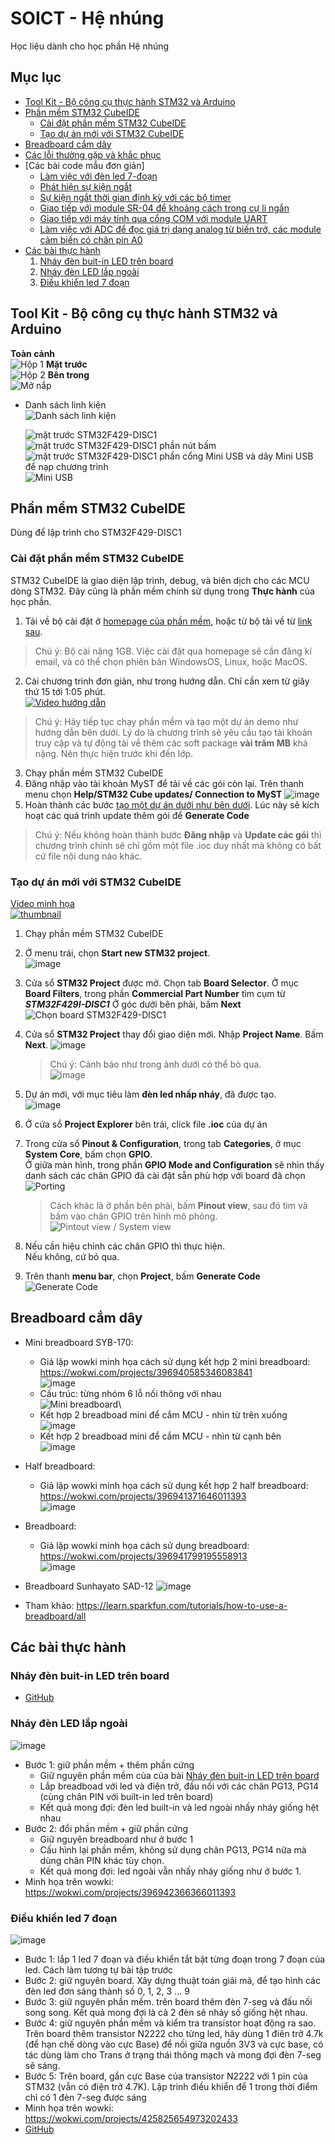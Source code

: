 # SOICT - Hệ nhúng

Học liệu dành cho học phần Hệ nhúng

## Mục lục

- [Tool Kit - Bộ công cụ thực hành STM32 và Arduino](#tool-kit---bộ-công-cụ-thực-hành-stm32-và-arduino)
- [Phần mềm STM32 CubeIDE](#phần-mềm-stm32-cubeide)
  - [Cài đặt phần mềm STM32 CubeIDE](#cài-đặt-phần-mềm-stm32-cubeide)
  - [Tạo dự án mới với STM32 CubeIDE](#tạo-dự-án-mới-với-stm32-cubeide)
- [Breadboard cắm dây](#breadboard-cắm-dây)
- [Các lỗi thường gặp và khắc phục](https://github.com/neittien0110/SOICT_HeNhung/issues?q=is%3Aissue)
- [Các bài code mẫu đơn giản]
  - [Làm việc với đèn led 7-đoạn](https://github.com/neittien0110/STM32F429-Led7segs)
  - [Phát hiện sự kiện ngắt](https://github.com/neittien0110/STM32F429-Interrupt)
  - [Sự kiện ngắt thời gian định kỳ với các bộ timer](https://github.com/neittien0110/STM32F429-Timer)
  - [Giao tiếp với module SR-04 để khoảng cách trong cự li ngắn](https://github.com/neittien0110/STM32F429-HC_SR04)
  - [Giao tiếp với máy tính qua cổng COM với module UART](https://github.com/neittien0110/STM32F429-UART)
  - [Làm việc với ADC để đọc giá trị dạng analog từ biến trở, các module cảm biến có chân pin A0](https://github.com/neittien0110/STM32F429-AnalogRead)  
- [Các bài thực hành](#các-bài-thực-hành)
  1. [Nháy đèn buit-in LED trên board](#nháy-đèn-buit-in-led-trên-board)
  2. [Nháy đèn LED lắp ngoài](#nháy-đèn-led-lắp-ngoài)
  3. [Điều khiển led 7 đoạn](#điều-khiển-led-7-đoạn)

## Tool Kit - Bộ công cụ thực hành STM32 và Arduino

**Toàn cảnh**\
![Hộp 1](https://github.com/neittien0110/SOICT_HeNhung/assets/8079397/cc05d098-bf48-4706-adfa-b92327892a7c)
**Mặt trước**\
![Hộp 2](https://github.com/neittien0110/SOICT_HeNhung/assets/8079397/a1124c69-0bef-46ca-b4bc-4a5ccf273e12)
**Bên trong**\
![Mở nắp](https://github.com/neittien0110/SOICT_HeNhung/assets/8079397/ad94bd1b-7fd9-438d-a766-9e467c00763d)

- Danh sách linh kiện\
  ![Danh sách linh kiện](https://github.com/neittien0110/SOICT_HeNhung/assets/8079397/c87d6015-2907-4a42-bd65-dbd2cabd3e21)

  ![mặt trước STM32F429-DISC1](https://github.com/user-attachments/assets/9e90f84e-d338-453d-85de-97f533ccc272)
  ![mặt trước STM32F429-DISC1 phần nút bấm](https://github.com/user-attachments/assets/ec7a1ae9-0857-4224-b597-055bd47dceb7)
  ![mặt trước STM32F429-DISC1 phần cổng Mini USB](https://github.com/user-attachments/assets/ef39afee-f989-4f53-afec-c86cf07ba21e)
  và dây Mini USB để nạp chương trình\
  ![Mini USB](https://github.com/user-attachments/assets/99d5363e-bfc9-40e1-bec6-ecdf675a64fc)

## Phần mềm STM32 CubeIDE

Dùng để lập trình cho STM32F429-DISC1

### Cài đặt phần mềm STM32 CubeIDE
 
STM32 CubeIDE là giao diện lập trình, debug, và biên dịch cho các MCU dòng STM32. Đây cũng là phần mềm chính sử dụng trong **Thực hành** của học phần.
1. Tải về bộ cài đặt ở [homepage của phần mềm](https://www.st.com/en/development-tools/stm32cubemx.html#get-software), hoặc từ bộ tải về từ [link sau](https://husteduvn.sharepoint.com/:u:/s/HnhngIT4210-2024.2/ESNGgEjq0cxHl7lqpJVtXU0Bm_i1ZSXjTgporS81Oi3z-w?e=x3oCWR).
> Chú ý: Bộ cài nặng 1GB. Việc cài đặt qua homepage sẽ cần đăng kí email, và có thể chọn phiên bản WindowsOS, Linux, hoặc MacOS.
2. Cài chương trình đơn giản, như trong hướng dẫn. Chỉ cần xem từ giây thứ 15 tới 1:05 phút. \
[![Video hướng dẫn](https://github.com/user-attachments/assets/fa34bf56-828b-4e7d-a0da-3cbddcfbae02)](https://youtu.be/CJbSfO6rkEk?si=NN-sCUCKCnF0A2We&t=15)
> Chú ý: Hãy tiếp tục chạy phần mềm và tạo một dự án demo như hướng dẫn bên dưới. Lý do là chương trình sẽ yêu cầu tạo tài khoản truy cập và tự động tải về thêm các soft package __vài trăm MB__ khá nặng. Nên thực hiện trước khi đến lớp. 
3. Chạy phần mềm STM32 CubeIDE
4. Đăng nhập vào tài khoản MyST để tải về các gói còn lại. Trên thanh menu chọn __Help/STM32 Cube updates/ Connection to MyST__
   ![image](https://github.com/user-attachments/assets/8d0a8fe4-7223-4ccf-b7f6-f7413901240c)
6. Hoàn thành các bước [tạo một dự án dưới như bên dưới](#tạo-dự-án-mới-với-stm32-cubeide). Lúc này sẽ kích hoạt các quá trình update thêm gói để **Generate Code**
> Chú ý: Nếu không hoàn thành bước __Đăng nhập__ và __Update các gói__ thì chương trình chính sẽ chỉ gồm một file .ioc duy nhất mà không có bất cứ file nội dung nào khác.

### Tạo dự án mới với STM32 CubeIDE
  [Video minh họa](https://youtu.be/iNICh5uWPAE)\
  [![thumbnail](https://github.com/user-attachments/assets/a94c4d47-ae35-493e-ba66-fdd838403d2c)](https://youtu.be/iNICh5uWPAE)
1. Chạy phần mềm STM32 CubeIDE
2. Ở menu trái, chọn **Start new STM32 project**.\
   ![image](https://github.com/user-attachments/assets/23fde9ed-cc14-4f17-b102-3899a4607010)
3. Cửa sổ **STM32 Project** được mở. Chọn tab **Board Selector**.
   Ở mục **Board Filters**, trong phần **Commercial Part Number** tìm cụm từ ***STM32F429I-DISC1***
   Ở góc dưới bên phải, bấm **Next**
   ![Chọn board STM32F429-DISC1](https://github.com/user-attachments/assets/8fe2d421-d98e-4cbc-8407-2dac21b4a179)
4. Cửa sổ **STM32 Project** thay đổi giao diện mới.
   Nhập **Project Name**.
   Bấm **Next**.
   ![image](https://github.com/user-attachments/assets/8a124016-773f-4fc6-afca-b706b556ce8c)

   > Chú ý: Cảnh báo như trong ảnh dưới có thể bỏ qua.\
   ![image](https://github.com/user-attachments/assets/d7f40dbb-9137-484d-b19b-be71f9e4e356)
5. Dự án mới, với mục tiêu làm **đèn led nhấp nháy**, đã được tạo.\
   ![image](https://github.com/user-attachments/assets/ba95e5b3-246c-4fc2-8eea-615f655264a3)

6. Ở cửa sổ __Project Explorer__ bên trái, click file __.ioc__ của dự án
7. Trong cửa sổ __Pinout & Configuration__, trong tab __Categories__, ở mục __System Core__, bấm chọn __GPIO__.\
   Ở giữa màn hình, trong phần __GPIO Mode and Configuration__ sẽ nhìn thấy danh sách các chân GPIO đã cài đặt sẵn phù hợp với board đã chọn
   ![Porting](https://github.com/user-attachments/assets/4624e85c-9bb6-4128-8864-2eb3a96124ca)
   > Cách khác là ở phần bên phải, bấm __Pinout view__, sau đó tìm và bấm vào chân GPIO trên hình mô phỏng.\
   ![Pintout view / System view](https://github.com/user-attachments/assets/f2741dc3-0f4b-4a1d-8b44-559f9d227155)
8. Nếu cần hiệu chỉnh các chân GPIO thì thực hiện.\
   Nếu không, cứ bỏ qua.
10. Trên thanh __menu bar__, chọn __Project__, bấm __Generate Code__
    ![Generate Code](https://github.com/user-attachments/assets/1da13016-0159-424e-9a19-e250f3b9948e)



## Breadboard cắm dây

- Mini breadboard SYB-170:
  - Giả lập wowki minh họa cách sử dụng kết hợp 2 mini breadboard: <https://wokwi.com/projects/396940585346083841>\
    ![image](https://github.com/neittien0110/SOICT_HeNhung/assets/8079397/34a9ff24-c26e-43af-a0c6-327662c9aa9c)
  - Cấu trúc: từng nhóm 6 lỗ nối thông với nhau \
    ![Mini breadboard](https://github.com/neittien0110/SOICT_HeNhung/assets/8079397/9f83dd84-c99b-4f35-8837-393ebaae158b)\
  - Kết hợp 2 breadboad mini để cắm MCU - nhìn từ trên xuống \
    ![image](https://github.com/neittien0110/SOICT_HeNhung/assets/8079397/95f91b6f-3e55-4412-992e-e2106beafbe5)
  - Kết hợp 2 breadboad mini để cắm MCU - nhìn từ cạnh bên \
   ![image](https://github.com/neittien0110/SOICT_HeNhung/assets/8079397/aee0ed03-ccf7-4607-ae0e-6e12e481eaa2)
- Half breadboard:
  - Giả lập wowki minh họa cách sử dụng kết hợp 2 half breadboard: <https://wokwi.com/projects/396941371646011393>\
    ![image](https://github.com/neittien0110/SOICT_HeNhung/assets/8079397/5a61cbca-9fb3-4176-9c65-694433929df0)
- Breadboard:
  - Giả lập wowki minh họa cách sử dụng breadboard: <https://wokwi.com/projects/396941799195558913>\
    ![image](https://github.com/neittien0110/SOICT_HeNhung/assets/8079397/1ef63610-c6c6-43dc-ba9c-fb9c4262fab4)
- Breadboard Sunhayato SAD-12
    ![image](https://github.com/neittien0110/SOICT_HeNhung/assets/8079397/6da38f41-f17d-4d17-aa1a-944694943e93)

- Tham khảo: <https://learn.sparkfun.com/tutorials/how-to-use-a-breadboard/all>

## Các bài thực hành

### Nháy đèn buit-in LED trên board

- [GitHub](https://github.com/neittien0110/STM32F429-LEDRaw)

### Nháy đèn LED lắp ngoài

![image](https://github.com/user-attachments/assets/075d0820-accf-4040-bd1c-db9f703b37ce)

- Bước 1: giữ phần mềm + thêm phần cứng
  - Giữ nguyên phần mềm của của bài [Nháy đèn buit-in LED trên board](#nháy-đèn-buit-in-led-trên-board)
  - Lắp breadboad với led và điện trở, đấu nối với các chân PG13, PG14 (cùng chân PIN với built-in led trên board)
  - Kết quả mong đợi: đèn led built-in và led ngoài nhấy nháy giống hệt nhau
- Bước 2: đổi phần mềm + giữ phần cứng
  - Giữ nguyên breadboard như ở bước 1
  - Cấu hình lại phần mềm, không sử dụng chân PG13, PG14 nữa mà dùng chân PIN khác tùy chọn.
  - Kết quả mong đợi: led ngoài vẫn nhấy nháy giống như ở bước 1.
- Minh họa trên wowki: <https://wokwi.com/projects/396942366366011393>

### Điều khiển led 7 đoạn

![image](https://github.com/user-attachments/assets/b3f5dcc6-37e7-4361-aece-60f1b093ac4c)

- Bước 1: lắp 1 led 7 đoạn và điều khiển tắt bật từng đoạn trong 7 đoạn của led. Cách làm tương tự bài tập trước
- Bước 2: giữ nguyên board. Xây dựng thuật toán giải mã, để tạo hình các đèn led đơn sáng thành số 0, 1, 2, 3 ... 9
- Bước 3: giữ nguyên phần mềm. trên board thêm đèn 7-seg và đấu nối song song. Kết quả mong đợi là cả 2 đèn sẽ nhảy số giống hệt nhau.
- Bước 4: giữ nguyên phần mềm và kiểm tra transistor hoạt động ra sao. Trên board thêm transistor N2222 cho từng led, hãy dùng 1 điên trở 4.7k (để hạn chế dòng vào cực Base) để nối giữa nguồn 3V3 và cực base, có tác dùng làm cho Trans ở trạng thái thông mạch và mong đợi đèn 7-seg sẽ sáng.
- Bước 5: Trên board, gắn cực Base của transistor N2222 với 1 pin của STM32 (vẫn có điện trở 4.7K). Lập trình điều khiển để 1 trong thời điểm chỉ có 1 đèn 7-seg được sáng
- Minh họa trên wowki: <https://wokwi.com/projects/425825654973202433>
- [GitHub](https://github.com/neittien0110/STM32F429-Led7segs)
